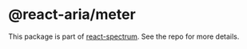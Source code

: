 # @react-aria/meter

This package is part of [react-spectrum](https://github.com/watheia/rsp-kit). See the repo for more details.

